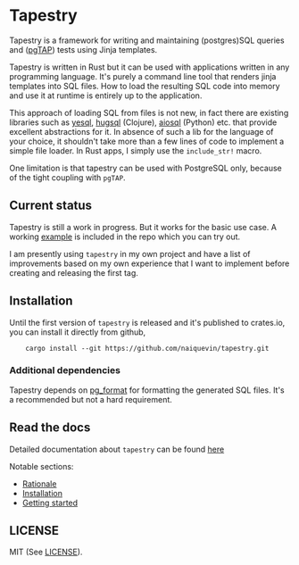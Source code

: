 Tapestry
========

Tapestry is a framework for writing and maintaining (postgres)SQL
queries and ([pgTAP](https://pgtap.org/)) tests using Jinja templates.

Tapestry is written in Rust but it can be used with applications
written in any programming language. It's purely a command line tool
that renders jinja templates into SQL files. How to load the resulting
SQL code into memory and use it at runtime is entirely up to the
application.

This approach of loading SQL from files is not new, in fact there are
existing libraries such as
[yesql](https://github.com/krisajenkins/yesql),
[hugsql](https://github.com/layerware/hugsql) (Clojure),
[aiosql](https://github.com/nackjicholson/aiosql) (Python) etc. that
provide excellent abstractions for it. In absence of such a lib for
the language of your choice, it shouldn't take more than a few lines
of code to implement a simple file loader. In Rust apps, I simply use
the `include_str!` macro.

One limitation is that tapestry can be used with PostgreSQL only,
because of the tight coupling with `pgTAP`.

Current status
--------------

Tapestry is still a work in progress. But it works for the basic use
case. A working [example](examples/chinook) is included in the repo
which you can try out.

I am presently using `tapestry` in my own project and have a list of
improvements based on my own experience that I want to implement
before creating and releasing the first tag.


Installation
------------

Until the first version of `tapestry` is released and it's published
to crates.io, you can install it directly from github,

``` shell
    cargo install --git https://github.com/naiquevin/tapestry.git
```

### Additional dependencies

Tapestry depends on [pg_format](https://github.com/darold/pgFormatter)
for formatting the generated SQL files. It's a recommended but not a
hard requirement.

Read the docs
-------------

Detailed documentation about `tapestry` can be found
[here](https://naiquevin.github.io/tapestry/)

Notable sections:

- [Rationale](https://naiquevin.github.io/tapestry/rationale/)
- [Installation](https://naiquevin.github.io/tapestry/user-guide/install/)
- [Getting started](https://naiquevin.github.io/tapestry/user-guide/getting-started/)

LICENSE
-------

MIT (See [LICENSE](LICENSE)).





